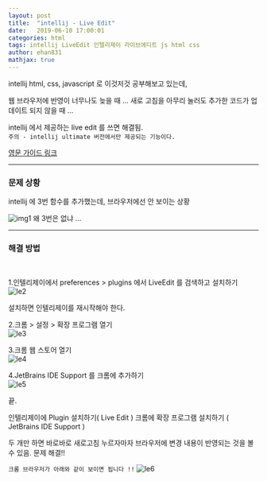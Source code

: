 ```yaml
---
layout: post
title:  "intellij - Live Edit"
date:   2019-06-10 17:00:01
categories: html
tags: intellij LiveEdit 인텔리제이 라이브에디트 js html css
author: ehan831
mathjax: true
---
```


intellij html, css, javascript 로 이것저것 공부해보고 있는데, 

웹 브라우저에 반영이 너무나도 늦을 때 ...
새로 고침을 아무리 눌러도 추가한 코드가 업데이트 되지 않을 때 ...

intellij 에서 제공하는 live edit 를 쓰면 해결됨.<br>
`주의 - intellij ultimate 버전에서만 제공되는 기능이다.`

[영문 가이드 링크](https://www.jetbrains.com/help/idea/live-editing.html#Live_Editing.xml)


<hr>
<h3>문제 상황</h3>
intellij 에 3번 함수를 추가했는데, 브라우저에선 안 보이는 상황

![img1](https://user-images.githubusercontent.com/35619749/68358490-03c3bd00-015c-11ea-90c0-e1bcb5d51713.png)
왜 3번은 없냐 ...

<hr>
<h3>해결 방법</h3><br>

1.인텔리제이에서 preferences > plugins 에서 LiveEdit 를 검색하고 설치하기<br>
![le2](https://user-images.githubusercontent.com/35619749/68358500-07efda80-015c-11ea-9078-63efd0755d06.png)

설치하면 인텔리제이를 재시작해야 한다.


2.크롬 > 설정 > 확장 프로그램 열기<br>
![le3](https://user-images.githubusercontent.com/35619749/68358501-08887100-015c-11ea-85c2-8a5a1b10be3d.png)


3.크롬 웹 스토어 열기<br>
![le4](https://user-images.githubusercontent.com/35619749/68358502-08887100-015c-11ea-89f4-466016ceb53a.png)


4.JetBrains IDE Support 를 크롬에 추가하기<br>
![le5](https://user-images.githubusercontent.com/35619749/68358503-08887100-015c-11ea-941f-9b254edc2ec9.png)

끝. 

인텔리제이에 Plugin 설치하기( Live Edit )
크롬에 확장 프로그램 설치하기 ( JetBrains IDE Support )

두 개만 하면 바로바로 새로고침 누르자마자 브라우저에 변경 내용이 반영되는 것을 볼 수 있음.
문제 해결!!

`크롬 브라우저가 아래와 같이 보이면 됩니다 !!`
![le6](https://user-images.githubusercontent.com/35619749/68358504-08887100-015c-11ea-89ca-f88737413460.png)
